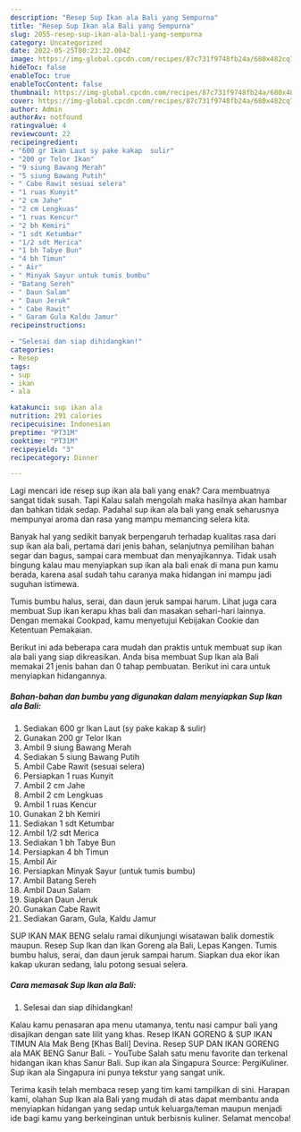 ```yaml
---
description: "Resep Sup Ikan ala Bali yang Sempurna"
title: "Resep Sup Ikan ala Bali yang Sempurna"
slug: 2055-resep-sup-ikan-ala-bali-yang-sempurna
category: Uncategorized
date: 2022-05-25T00:23:32.004Z
image: https://img-global.cpcdn.com/recipes/87c731f9748fb24a/680x482cq70/sup-ikan-ala-bali-foto-resep-utama.jpg
hideToc: false
enableToc: true
enableTocContent: false
thumbnail: https://img-global.cpcdn.com/recipes/87c731f9748fb24a/680x482cq70/sup-ikan-ala-bali-foto-resep-utama.jpg
cover: https://img-global.cpcdn.com/recipes/87c731f9748fb24a/680x482cq70/sup-ikan-ala-bali-foto-resep-utama.jpg
author: Admin
authorAv: notfound
ratingvalue: 4
reviewcount: 22
recipeingredient:
- "600 gr Ikan Laut sy pake kakap  sulir"
- "200 gr Telor Ikan"
- "9 siung Bawang Merah"
- "5 siung Bawang Putih"
- " Cabe Rawit sesuai selera"
- "1 ruas Kunyit"
- "2 cm Jahe"
- "2 cm Lengkuas"
- "1 ruas Kencur"
- "2 bh Kemiri"
- "1 sdt Ketumbar"
- "1/2 sdt Merica"
- "1 bh Tabye Bun"
- "4 bh Timun"
- " Air"
- " Minyak Sayur untuk tumis bumbu"
- "Batang Sereh"
- " Daun Salam"
- " Daun Jeruk"
- " Cabe Rawit"
- " Garam Gula Kaldu Jamur"
recipeinstructions:

- "Selesai dan siap dihidangkan!"
categories:
- Resep
tags:
- sup
- ikan
- ala

katakunci: sup ikan ala 
nutrition: 291 calories
recipecuisine: Indonesian
preptime: "PT31M"
cooktime: "PT31M"
recipeyield: "3"
recipecategory: Dinner

---
```



Lagi mencari ide resep sup ikan ala bali yang enak? Cara membuatnya sangat tidak susah. Tapi Kalau salah mengolah maka hasilnya akan hambar dan bahkan tidak sedap. Padahal sup ikan ala bali yang enak seharusnya mempunyai aroma dan rasa yang mampu memancing selera kita.


Banyak hal yang sedikit banyak berpengaruh terhadap kualitas rasa dari sup ikan ala bali, pertama dari jenis bahan, selanjutnya pemilihan bahan segar dan bagus, sampai cara membuat dan menyajikannya. Tidak usah bingung kalau mau menyiapkan sup ikan ala bali enak di mana pun kamu berada, karena asal sudah tahu caranya maka hidangan ini mampu jadi suguhan istimewa.

Tumis bumbu halus, serai, dan daun jeruk sampai harum. Lihat juga cara membuat Sup ikan kerapu khas bali dan masakan sehari-hari lainnya. Dengan memakai Cookpad, kamu menyetujui Kebijakan Cookie dan Ketentuan Pemakaian.


Berikut ini ada beberapa cara mudah dan praktis untuk membuat sup ikan ala bali yang siap dikreasikan. Anda bisa membuat Sup Ikan ala Bali memakai 21 jenis bahan dan 0 tahap pembuatan. Berikut ini cara untuk menyiapkan hidangannya.

<!--inarticleads1-->

##### Bahan-bahan dan bumbu yang digunakan dalam menyiapkan Sup Ikan ala Bali:

1. Sediakan 600 gr Ikan Laut (sy pake kakap &amp; sulir)
1. Gunakan 200 gr Telor Ikan
1. Ambil 9 siung Bawang Merah
1. Sediakan 5 siung Bawang Putih
1. Ambil  Cabe Rawit (sesuai selera)
1. Persiapkan 1 ruas Kunyit
1. Ambil 2 cm Jahe
1. Ambil 2 cm Lengkuas
1. Ambil 1 ruas Kencur
1. Gunakan 2 bh Kemiri
1. Sediakan 1 sdt Ketumbar
1. Ambil 1/2 sdt Merica
1. Sediakan 1 bh Tabye Bun
1. Persiapkan 4 bh Timun
1. Ambil  Air
1. Persiapkan  Minyak Sayur (untuk tumis bumbu)
1. Ambil Batang Sereh
1. Ambil  Daun Salam
1. Siapkan  Daun Jeruk
1. Gunakan  Cabe Rawit
1. Sediakan  Garam, Gula, Kaldu Jamur


SUP IKAN MAK BENG selalu ramai dikunjungi wisatawan balik domestik maupun. Resep Sup Ikan dan Ikan Goreng ala Bali, Lepas Kangen. Tumis bumbu halus, serai, dan daun jeruk sampai harum. Siapkan dua ekor ikan kakap ukuran sedang, lalu potong sesuai selera. 

<!--inarticleads2-->

##### Cara memasak Sup Ikan ala Bali:


1. Selesai dan siap dihidangkan!

Kalau kamu penasaran apa menu utamanya, tentu nasi campur bali yang disajikan dengan sate lilit yang khas. Resep IKAN GORENG &amp; SUP IKAN TIMUN Ala Mak Beng [Khas Bali] Devina. Resep SUP DAN IKAN GORENG ala MAK BENG Sanur Bali. - YouTube Salah satu menu favorite dan terkenal hidangan ikan khas Sanur Bali. Sup ikan ala Singapura Source: PergiKuliner. Sup ikan ala Singapura ini punya tekstur yang sangat unik. 

Terima kasih telah membaca resep yang tim kami tampilkan di sini. Harapan kami, olahan Sup Ikan ala Bali yang mudah di atas dapat membantu anda menyiapkan hidangan yang sedap untuk keluarga/teman maupun menjadi ide bagi kamu yang berkeinginan untuk berbisnis kuliner. Selamat mencoba!
